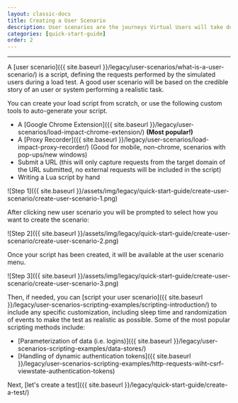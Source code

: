 ```yaml
---
layout: classic-docs
title: Creating a User Scenario
description: User scenarios are the journeys Virtual Users will take during a load test.  They are limited programming environments which allow you to do programmatic things.  They are expressed in Lua code.
categories: [quick-start-guide]
order: 2
---
```


***

A [user scenario]({{ site.baseurl }}/legacy/user-scenarios/what-is-a-user-scenario/) is a script, defining the requests performed by the simulated users during a load test. A good user scenario will be based on the credible story of an user or system performing a realistic task.

You can create your load script from scratch, or use the following custom tools to auto-generate your script.
- A [Google Chrome Extension]({{ site.baseurl }}/legacy/user-scenarios/load-impact-chrome-extension/) **(Most popular!)**
- A [Proxy Recorder]({{ site.baseurl }}/legacy/user-scenarios/load-impact-proxy-recorder/) (Good for mobile, non-chrome, scenarios with pop-ups/new windows)
- Submit a URL (this will only capture requests from the target domain of the URL submitted, no external requests will be included in the script)
- Writing a Lua script by hand

![Step 1]({{ site.baseurl }}/assets/img/legacy/quick-start-guide/create-user-scenario/create-user-scenario-1.png)


After clicking new user scenario you will be prompted to select how you want to create the scenario:

![Step 2]({{ site.baseurl }}/assets/img/legacy/quick-start-guide/create-user-scenario/create-user-scenario-2.png)




Once your script has been created, it will be available at the user scenario menu.

![Step 3]({{ site.baseurl }}/assets/img/legacy/quick-start-guide/create-user-scenario/create-user-scenario-3.png)



Then, if needed, you can [script your user scenario]({{ site.baseurl }}/legacy/user-scenarios-scripting-examples/scripting-introduction/) to include any specific customization, including sleep time and randomization of events to make the test as realistic as possible.  Some of the most popular scripting methods include:

- [Parameterization of data (i.e. logins)]({{ site.baseurl }}/legacy/user-scenarios-scripting-examples/data-stores/)
- [Handling of dynamic authentication tokens]({{ site.baseurl }}/legacy/user-scenarios-scripting-examples/http-requests-wiht-csrf-viewstate-authentication-tokens)



Next, [let's create a test]({{ site.baseurl }}/legacy/quick-start-guide/create-a-test/)
